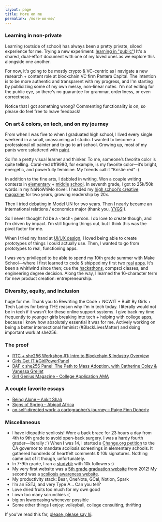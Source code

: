 ```yaml
---
layout: page
title: More on me
permalink: /more-on-me/
---
```



### Learning in non-private
Learning (outside of school) has always been a pretty private, siloed experience for me. Trying a new experiment: [learning in "public"](https://www.notion.so/dual-effort-learning-in-public-cc9ff63eabc64d27a3efe45369fccd88)! It's a shared, dual-effort document with one of my loved ones as we explore this alongside one another.

For now, it's going to be mostly crypto & VC-centric as I navigate a new research + content role at blockchain VC firm Pantera Capital. The intention is to be more authentic and transparent with my progress, and I'm starting by publicizing some of my own messy, non-linear notes. I'm not editing for the public eye, so there's no guarantee for grammar, orderliness, or even correctness. 

Notice that I got something wrong? Commenting functionality is on, so please do feel free to leave feedback!


### On art & colors, on tech, and on my journey

From when I was five to when I graduated high school, I lived every single weekend in a small, unassuming art studio. I wanted to become a professional oil painter and to go to art school. Growing up, most of my pants were splattered with [paint](https://www.behance.net/gallery/72001185/Kristie-Huang-Art-Portfolio).

So I’m a pretty visual learner and thinker. To me, someone’s favorite color is quite telling. Coral-red #ff9980, for example, is my favorite color—it’s bright, energetic, and powerfully feminine. My friends call it “Kristie red” :)

In addition to the fine arts, I dabbled in writing. Won a couple writing contests in [elementary](https://web.archive.org/web/20120415084842/http://www.tuolumne.org/content/article.php/20120410143026414) + [middle](https://web.archive.org/web/20160421063816/http://sanfrancisco.adl.org/news/41827/) [school](https://www.mercurynews.com/2015/05/21/palo-alto-student-wins-essay-contest/). In seventh grade, I got to 25k/50k words in my NaNoWriMo novel. I headed my [high school's creative magazine](https://issuu.com/pandorasbox.gunn) for two years, growing readership by 20x. 

Then I tried debating in Model UN for two years. Then I nearly became an international relations / economics major (thank you, [YYGS](https://globalscholars.yale.edu/international-affairs-globalization)!).

So I never thought I'd be a ~tech~ person. I do love to create though, and I’m driven by impact. I’m still figuring things out, but I think this was the pivot factor for me.

When I tried my hand at [UI/UX design](https://www.behance.net/kristiehuang), I loved being able to create prototypes of things I could actually use. Then, I wanted to go from prototypes to real, functioning apps.

I was very privileged to be able to spend my 10th grade summer with Make School—where I first learned to code & shipped my first two [real](http://tinyurl.com/cloudcloset) [apps](http://tinyurl.com/airtimeevents). It's been a whirlwind since then; cue the [hackathons](https://devpost.com/kristiehuang), compsci classes, and engineering degree decision. Along the way, I learned the 16-character term for new product creation: entrepreneurship.

### Diversity, equity, and inclusion
huge for me.
Thank you to Rewriting the Code + NCWIT + Built By Girls + Tech Ladies for being THE reason why I'm in tech today. I literally would not be in tech if it wasn't for these online support systems. I give back my time frequently to younger girls breaking into tech + helping with college apps, because I know how absolutely essential it was for me.
Actively working on being a better intersectional feminist (#BlackLivesMatter) and doing important work at she256.

### The proof
* [RTC + she256 Workshop #1: Intro to Blockchain & Industry Overview](https://twitter.com/she_256/status/1364439534906171393)
* [Girls Get IT #GirlPowerPanel](https://www.instagram.com/p/CBbVHmalvQj/)
* [BAF x she256 Panel: The Path to Mass Adoption, with Catherine Coley & Vanessa Grellet](https://www.youtube.com/watch?v=f3i9kItUi-k&t=73s)
* [Girl Genius Magazine - College Application AMA](https://youtu.be/lKmgBW9mHGk)

### A couple favorite essays
* [Being Alone – Ankit Shah](https://www.ankit.fyi/being-alone)
* [Signs of Spring – Abigail Africa](https://app.sparkmailapp.com/web-share/9OJcHD2jn-v0gPAjRfG_phaW3Hbz4gTEOzHm694E)
* [on self-directed work: a cartographer’s journey – Paige Finn Doherty](https://paigefinndoherty.com/2020/10/13/on-self-directed-work-a-cartographers-journey/)

### Miscellaneous

* I have idiopathic scoliosis! Wore a back brace for 23 hours a day from 4th to 9th grade to avoid open-back surgery. I was a hardy fourth grader—literally :’) When I was 14, I started a [Change.org petition](https://www.change.org/p/state-of-california-mandate-life-saving-scoliosis-screenings-in-elementary-schools) to the CA governor to mandate scoliosis screenings in elementary schools. It gathered hundreds of heartfelt comments & 10k signatures. Nothing came out of it though, unfortunately.
* In 7-9th grade, I ran a [studyblr](https://studycxlture.tumblr.com/) with 10k followers :)
* My very first website was a [5th grade graduation website](https://sites.google.com/site/hooverforeverclassof2012/home) from 2012! My second was a [scoliosis awareness website](https://sites.google.com/view/scoliosis-awareness-kristie/).
* My productivity stack: Bear, OneNote, GCal, Notion, Spark
* I’m an ESTJ, and very Type A... Can you tell?
* Love dried fruits too much for my own good
* I own too many scrunchies :(
* big on lowercasing whenever possible
* Some other things I enjoy: volleyball, college consulting, thrifting

If you've read this far, [please, please say hi](https://twitter.com/kristiehuang).